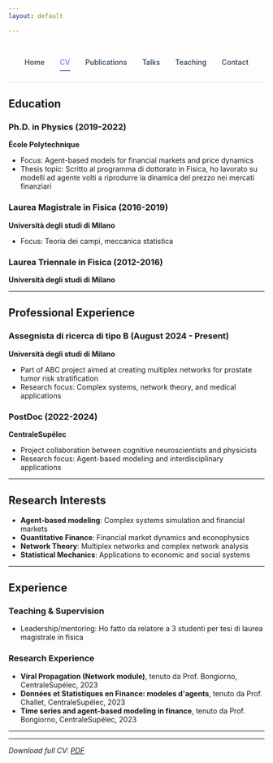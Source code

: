 ```yaml
---
layout: default

---
```


<style>
.nav-clean {
  display: flex;
  justify-content: center;
  gap: 30px;
  padding: 25px 0;
  border-bottom: 1px solid rgba(0, 0, 0, 0.1);
  background: transparent;
}

.nav-clean a {
  position: relative;
  font-weight: 500;
  color: #2c3e50;
  text-decoration: none;
  padding: 6px 0;
  transition: color 0.3s ease;
}

.nav-clean a::after {
  content: "";
  position: absolute;
  left: 0;
  bottom: -3px;
  width: 0%;
  height: 2px;
  background: linear-gradient(135deg, #667eea, #764ba2);
  transition: width 0.3s ease;
}

.nav-clean a:hover::after,
.nav-clean a.current::after {
  width: 100%;
}

.nav-clean a.current {
  color: #667eea;
}

h1 {
  color: #2c3e50;
  border-bottom: 3px solid #3498db;
  padding-bottom: 10px;
}
</style>

<nav class="nav-clean">
  <a href="/">Home</a>
  <a href="/cv" class="current">CV</a>
  <a href="/publications">Publications</a>
  <a href="/talks">Talks</a>
  <a href="/teaching">Teaching</a>
  <a href="/contact">Contact</a>
</nav>

## Education

### Ph.D. in Physics (2019-2022)
**École Polytechnique**
- Focus: Agent-based models for financial markets and price dynamics
- Thesis topic: Scritto al programma di dottorato in Fisica, ho lavorato su modelli ad agente volti a riprodurre la dinamica del prezzo nei mercati finanziari

### Laurea Magistrale in Fisica (2016-2019)
**Università degli studi di Milano**
- Focus: Teoria dei campi, meccanica statistica

### Laurea Triennale in Fisica (2012-2016)
**Università degli studi di Milano**

---

## Professional Experience

### Assegnista di ricerca di tipo B (August 2024 - Present)
**Università degli studi di Milano**
- Part of ABC project aimed at creating multiplex networks for prostate tumor risk stratification
- Research focus: Complex systems, network theory, and medical applications

### PostDoc (2022-2024)
**CentraleSupélec**
- Project collaboration between cognitive neuroscientists and physicists
- Research focus: Agent-based modeling and interdisciplinary applications

---

## Research Interests

- **Agent-based modeling**: Complex systems simulation and financial markets
- **Quantitative Finance**: Financial market dynamics and econophysics
- **Network Theory**: Multiplex networks and complex network analysis
- **Statistical Mechanics**: Applications to economic and social systems

---

## Experience

### Teaching & Supervision
- Leadership/mentoring: Ho fatto da relatore a 3 studenti per tesi di laurea magistrale in fisica

### Research Experience
- **Viral Propagation (Network module)**, tenuto da Prof. Bongiorno, CentraleSupélec, 2023
- **Données et Statistiques en Finance: modeles d'agents**, tenuto da Prof. Challet, CentraleSupélec, 2023  
- **Time series and agent-based modeling in finance**, tenuto da Prof. Bongiorno, CentraleSupélec, 2023

---

---

*Download full CV: [PDF](assets/cv.pdf)*